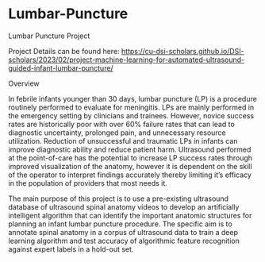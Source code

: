 # Lumbar-Puncture
Lumbar Puncture Project

Project Details can be found here: https://cu-dsi-scholars.github.io/DSI-scholars/2023/02/project-machine-learning-for-automated-ultrasound-guided-infant-lumbar-puncture/

Overview

In febrile infants younger than 30 days, lumbar puncture (LP) is a procedure routinely performed to evaluate for meningitis. LPs are mainly performed in the emergency setting by clinicians and trainees. However, novice success rates are historically poor with over 60% failure rates that can lead to diagnostic uncertainty, prolonged pain, and unnecessary resource utilization. Reduction of unsuccessful and traumatic LPs in infants can improve diagnostic ability and reduce patient harm. Ultrasound performed at the point-of-care has the potential to increase LP success rates through improved visualization of the anatomy, however it is dependent on the skill of the operator to interpret findings accurately thereby limiting it’s efficacy in the population of providers that most needs it.

The main purpose of this project is to use a pre-existing ultrasound database of ultrasound spinal anatomy videos to develop an artificially intelligent algorithm that can identify the important anatomic structures for planning an infant lumbar puncture procedure.
The specific aim is to annotate spinal anatomy in a corpus of ultrasound data to train a deep learning algorithm and test accuracy of algorithmic feature recognition against expert labels in a hold-out set.


